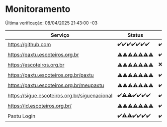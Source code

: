 # Monitoramento

Última verificação: 08/04/2025 21:43:00 -03

|Serviço|Status|Últimas 24h|
|---|---|---|
|https://github.com|<span title="2025-04-01: OK=23">✔️</span><span title="2025-04-02: OK=23">✔️</span><span title="2025-04-03: OK=23">✔️</span><span title="2025-04-04: OK=23">✔️</span><span title="2025-04-05: OK=23">✔️</span><span title="2025-04-06: OK=23">✔️</span><span title="2025-04-07: OK=23">✔️</span>|<span title="07/04/2025 21:43:00 -03 : 200">✔️</span><span title="07/04/2025 23:19:00 -03 : 200">✔️</span><span title="08/04/2025 00:25:00 -03 : 200">✔️</span><span title="08/04/2025 01:11:00 -03 : 200">✔️</span><span title="08/04/2025 02:09:00 -03 : 200">✔️</span><span title="08/04/2025 03:13:00 -03 : 200">✔️</span><span title="08/04/2025 04:09:00 -03 : 200">✔️</span><span title="08/04/2025 05:13:00 -03 : 200">✔️</span><span title="08/04/2025 06:09:00 -03 : 200">✔️</span><span title="08/04/2025 07:10:00 -03 : 200">✔️</span><span title="08/04/2025 08:07:00 -03 : 200">✔️</span><span title="08/04/2025 09:17:00 -03 : 200">✔️</span><span title="08/04/2025 10:21:00 -03 : 200">✔️</span><span title="08/04/2025 11:09:00 -03 : 200">✔️</span><span title="08/04/2025 12:10:00 -03 : 200">✔️</span><span title="08/04/2025 13:11:00 -03 : 200">✔️</span><span title="08/04/2025 14:08:00 -03 : 200">✔️</span><span title="08/04/2025 15:11:00 -03 : 200">✔️</span><span title="08/04/2025 16:07:00 -03 : 200">✔️</span><span title="08/04/2025 17:09:00 -03 : 200">✔️</span><span title="08/04/2025 18:08:00 -03 : 200">✔️</span><span title="08/04/2025 19:08:00 -03 : 200">✔️</span><span title="08/04/2025 20:08:00 -03 : 200">✔️</span><span title="08/04/2025 21:43:00 -03 : 200">✔️</span>|
|https://paxtu.escoteiros.org.br|<span title="2025-04-01: OK=3, Falhas=20">⚠️</span><span title="2025-04-02: OK=11, Falhas=12">⚠️</span><span title="2025-04-03: OK=10, Falhas=13">⚠️</span><span title="2025-04-04: OK=11, Falhas=12">⚠️</span><span title="2025-04-05: OK=12, Falhas=11">⚠️</span><span title="2025-04-06: OK=11, Falhas=12">⚠️</span><span title="2025-04-07: OK=13, Falhas=10">⚠️</span>|<span title="07/04/2025 21:43:00 -03 : 200">✔️</span><span title="07/04/2025 23:19:00 -03 : 403">❌</span><span title="08/04/2025 00:25:00 -03 : 200">✔️</span><span title="08/04/2025 01:11:00 -03 : 403">❌</span><span title="08/04/2025 02:09:00 -03 : 200">✔️</span><span title="08/04/2025 03:13:00 -03 : 403">❌</span><span title="08/04/2025 04:09:00 -03 : 200">✔️</span><span title="08/04/2025 05:13:00 -03 : 403">❌</span><span title="08/04/2025 06:09:00 -03 : 403">❌</span><span title="08/04/2025 07:10:00 -03 : 200">✔️</span><span title="08/04/2025 08:07:00 -03 : 403">❌</span><span title="08/04/2025 09:17:00 -03 : 200">✔️</span><span title="08/04/2025 10:21:00 -03 : 200">✔️</span><span title="08/04/2025 11:09:00 -03 : 200">✔️</span><span title="08/04/2025 12:10:00 -03 : 403">❌</span><span title="08/04/2025 13:11:00 -03 : 200">✔️</span><span title="08/04/2025 14:08:00 -03 : 403">❌</span><span title="08/04/2025 15:11:00 -03 : 403">❌</span><span title="08/04/2025 16:07:00 -03 : 200">✔️</span><span title="08/04/2025 17:09:00 -03 : 200">✔️</span><span title="08/04/2025 18:08:00 -03 : 403">❌</span><span title="08/04/2025 19:08:00 -03 : 200">✔️</span><span title="08/04/2025 20:08:00 -03 : 200">✔️</span><span title="08/04/2025 21:43:00 -03 : 200">✔️</span>|
|https://escoteiros.org.br|<span title="2025-04-01: OK=2, Falhas=21">⚠️</span><span title="2025-04-02: OK=8, Falhas=15">⚠️</span><span title="2025-04-03: OK=5, Falhas=18">⚠️</span><span title="2025-04-04: OK=8, Falhas=15">⚠️</span><span title="2025-04-05: OK=1, Falhas=22">⚠️</span><span title="2025-04-06: OK=1, Falhas=22">⚠️</span><span title="2025-04-07: OK=1, Falhas=22">⚠️</span>|<span title="07/04/2025 21:43:00 -03 : 403">❌</span><span title="07/04/2025 23:19:00 -03 : 200">✔️</span><span title="08/04/2025 00:25:00 -03 : 403">❌</span><span title="08/04/2025 01:11:00 -03 : 403">❌</span><span title="08/04/2025 02:09:00 -03 : 200">✔️</span><span title="08/04/2025 03:13:00 -03 : 403">❌</span><span title="08/04/2025 04:09:00 -03 : 403">❌</span><span title="08/04/2025 05:13:00 -03 : 403">❌</span><span title="08/04/2025 06:09:00 -03 : 403">❌</span><span title="08/04/2025 07:10:00 -03 : 403">❌</span><span title="08/04/2025 08:07:00 -03 : 403">❌</span><span title="08/04/2025 09:17:00 -03 : 403">❌</span><span title="08/04/2025 10:21:00 -03 : 200">✔️</span><span title="08/04/2025 11:09:00 -03 : 403">❌</span><span title="08/04/2025 12:10:00 -03 : 403">❌</span><span title="08/04/2025 13:11:00 -03 : 403">❌</span><span title="08/04/2025 14:08:00 -03 : 403">❌</span><span title="08/04/2025 15:11:00 -03 : 403">❌</span><span title="08/04/2025 16:07:00 -03 : 403">❌</span><span title="08/04/2025 17:09:00 -03 : 403">❌</span><span title="08/04/2025 18:08:00 -03 : 403">❌</span><span title="08/04/2025 19:08:00 -03 : 403">❌</span><span title="08/04/2025 20:08:00 -03 : 200">✔️</span><span title="08/04/2025 21:43:00 -03 : 403">❌</span>|
|https://paxtu.escoteiros.org.br/paxtu|<span title="2025-04-01: OK=9, Falhas=14">⚠️</span><span title="2025-04-02: OK=3, Falhas=20">⚠️</span><span title="2025-04-03: OK=9, Falhas=14">⚠️</span><span title="2025-04-04: OK=5, Falhas=18">⚠️</span><span title="2025-04-05: OK=4, Falhas=19">⚠️</span><span title="2025-04-06: OK=3, Falhas=20">⚠️</span><span title="2025-04-07: OK=7, Falhas=16">⚠️</span>|<span title="07/04/2025 21:43:00 -03 : 200">✔️</span><span title="07/04/2025 23:19:00 -03 : 403">❌</span><span title="08/04/2025 00:25:00 -03 : 200">✔️</span><span title="08/04/2025 01:11:00 -03 : 403">❌</span><span title="08/04/2025 02:09:00 -03 : 403">❌</span><span title="08/04/2025 03:13:00 -03 : 403">❌</span><span title="08/04/2025 04:09:00 -03 : 403">❌</span><span title="08/04/2025 05:13:00 -03 : 200">✔️</span><span title="08/04/2025 06:09:00 -03 : 200">✔️</span><span title="08/04/2025 07:10:00 -03 : 403">❌</span><span title="08/04/2025 08:07:00 -03 : 403">❌</span><span title="08/04/2025 09:17:00 -03 : 403">❌</span><span title="08/04/2025 10:21:00 -03 : 403">❌</span><span title="08/04/2025 11:09:00 -03 : 403">❌</span><span title="08/04/2025 12:10:00 -03 : 403">❌</span><span title="08/04/2025 13:11:00 -03 : 403">❌</span><span title="08/04/2025 14:08:00 -03 : 403">❌</span><span title="08/04/2025 15:11:00 -03 : 403">❌</span><span title="08/04/2025 16:07:00 -03 : 403">❌</span><span title="08/04/2025 17:09:00 -03 : 403">❌</span><span title="08/04/2025 18:08:00 -03 : 200">✔️</span><span title="08/04/2025 19:08:00 -03 : 403">❌</span><span title="08/04/2025 20:08:00 -03 : 200">✔️</span><span title="08/04/2025 21:43:00 -03 : 403">❌</span>|
|https://paxtu.escoteiros.org.br/meupaxtu|<span title="2025-04-01: OK=4, Falhas=19">⚠️</span><span title="2025-04-02: OK=5, Falhas=18">⚠️</span><span title="2025-04-03: OK=6, Falhas=17">⚠️</span><span title="2025-04-04: OK=4, Falhas=19">⚠️</span><span title="2025-04-05: OK=7, Falhas=16">⚠️</span><span title="2025-04-06: OK=4, Falhas=19">⚠️</span><span title="2025-04-07: OK=11, Falhas=12">⚠️</span>|<span title="07/04/2025 21:43:00 -03 : 200">✔️</span><span title="07/04/2025 23:19:00 -03 : 403">❌</span><span title="08/04/2025 00:25:00 -03 : 200">✔️</span><span title="08/04/2025 01:11:00 -03 : 200">✔️</span><span title="08/04/2025 02:09:00 -03 : 200">✔️</span><span title="08/04/2025 03:13:00 -03 : 403">❌</span><span title="08/04/2025 04:09:00 -03 : 200">✔️</span><span title="08/04/2025 05:13:00 -03 : 403">❌</span><span title="08/04/2025 06:09:00 -03 : 200">✔️</span><span title="08/04/2025 07:10:00 -03 : 403">❌</span><span title="08/04/2025 08:07:00 -03 : 403">❌</span><span title="08/04/2025 09:17:00 -03 : 200">✔️</span><span title="08/04/2025 10:21:00 -03 : 403">❌</span><span title="08/04/2025 11:09:00 -03 : 403">❌</span><span title="08/04/2025 12:10:00 -03 : 403">❌</span><span title="08/04/2025 13:11:00 -03 : 200">✔️</span><span title="08/04/2025 14:08:00 -03 : 403">❌</span><span title="08/04/2025 15:11:00 -03 : 403">❌</span><span title="08/04/2025 16:07:00 -03 : 200">✔️</span><span title="08/04/2025 17:09:00 -03 : 403">❌</span><span title="08/04/2025 18:08:00 -03 : 403">❌</span><span title="08/04/2025 19:08:00 -03 : 403">❌</span><span title="08/04/2025 20:08:00 -03 : 403">❌</span><span title="08/04/2025 21:43:00 -03 : 200">✔️</span>|
|https://sigue.escoteiros.org.br/siguenacional|<span title="2025-04-01: OK=23">✔️</span><span title="2025-04-02: OK=22, Falhas=1">⚠️</span><span title="2025-04-03: OK=22, Falhas=1">⚠️</span><span title="2025-04-04: OK=23">✔️</span><span title="2025-04-05: OK=23">✔️</span><span title="2025-04-06: OK=23">✔️</span><span title="2025-04-07: OK=23">✔️</span>|<span title="07/04/2025 21:43:00 -03 : 200">✔️</span><span title="07/04/2025 23:19:00 -03 : 200">✔️</span><span title="08/04/2025 00:25:00 -03 : 200">✔️</span><span title="08/04/2025 01:11:00 -03 : 200">✔️</span><span title="08/04/2025 02:09:00 -03 : 200">✔️</span><span title="08/04/2025 03:13:00 -03 : 200">✔️</span><span title="08/04/2025 04:09:00 -03 : 200">✔️</span><span title="08/04/2025 05:13:00 -03 : 200">✔️</span><span title="08/04/2025 06:09:00 -03 : 200">✔️</span><span title="08/04/2025 07:10:00 -03 : 200">✔️</span><span title="08/04/2025 08:07:00 -03 : 200">✔️</span><span title="08/04/2025 09:17:00 -03 : 200">✔️</span><span title="08/04/2025 10:21:00 -03 : 200">✔️</span><span title="08/04/2025 11:09:00 -03 : 200">✔️</span><span title="08/04/2025 12:10:00 -03 : 200">✔️</span><span title="08/04/2025 13:11:00 -03 : 200">✔️</span><span title="08/04/2025 14:08:00 -03 : 200">✔️</span><span title="08/04/2025 15:11:00 -03 : 200">✔️</span><span title="08/04/2025 16:07:00 -03 : 200">✔️</span><span title="08/04/2025 17:09:00 -03 : 200">✔️</span><span title="08/04/2025 18:08:00 -03 : 200">✔️</span><span title="08/04/2025 19:08:00 -03 : 200">✔️</span><span title="08/04/2025 20:08:00 -03 : 200">✔️</span><span title="08/04/2025 21:43:00 -03 : 200">✔️</span>|
|https://id.escoteiros.org.br/|<span title="2025-04-01: OK=9, Falhas=14">⚠️</span><span title="2025-04-02: OK=11, Falhas=12">⚠️</span><span title="2025-04-03: OK=12, Falhas=11">⚠️</span><span title="2025-04-04: OK=10, Falhas=13">⚠️</span><span title="2025-04-05: OK=13, Falhas=10">⚠️</span><span title="2025-04-06: OK=11, Falhas=12">⚠️</span><span title="2025-04-07: OK=12, Falhas=11">⚠️</span>|<span title="07/04/2025 21:43:00 -03 : 200">✔️</span><span title="07/04/2025 23:19:00 -03 : 200">✔️</span><span title="08/04/2025 00:25:00 -03 : 200">✔️</span><span title="08/04/2025 01:11:00 -03 : 200">✔️</span><span title="08/04/2025 02:09:00 -03 : 403">❌</span><span title="08/04/2025 03:13:00 -03 : 200">✔️</span><span title="08/04/2025 04:09:00 -03 : 200">✔️</span><span title="08/04/2025 05:13:00 -03 : 200">✔️</span><span title="08/04/2025 06:09:00 -03 : 403">❌</span><span title="08/04/2025 07:10:00 -03 : 200">✔️</span><span title="08/04/2025 08:07:00 -03 : 200">✔️</span><span title="08/04/2025 09:17:00 -03 : 200">✔️</span><span title="08/04/2025 10:21:00 -03 : 200">✔️</span><span title="08/04/2025 11:09:00 -03 : 403">❌</span><span title="08/04/2025 12:10:00 -03 : 403">❌</span><span title="08/04/2025 13:11:00 -03 : 200">✔️</span><span title="08/04/2025 14:08:00 -03 : 200">✔️</span><span title="08/04/2025 15:11:00 -03 : 200">✔️</span><span title="08/04/2025 16:07:00 -03 : 200">✔️</span><span title="08/04/2025 17:09:00 -03 : 403">❌</span><span title="08/04/2025 18:08:00 -03 : 403">❌</span><span title="08/04/2025 19:08:00 -03 : 403">❌</span><span title="08/04/2025 20:08:00 -03 : 403">❌</span><span title="08/04/2025 21:43:00 -03 : 403">❌</span>|
|Paxtu Login|<span title="2025-04-01: OK=23">✔️</span><span title="2025-04-02: OK=22, Falhas=1">⚠️</span><span title="2025-04-03: OK=22, Falhas=1">⚠️</span><span title="2025-04-04: OK=23">✔️</span><span title="2025-04-05: OK=23">✔️</span><span title="2025-04-06: OK=23">✔️</span><span title="2025-04-07: OK=23">✔️</span>|<span title="07/04/2025 21:43:00 -03 : 200">✔️</span><span title="07/04/2025 23:19:00 -03 : 200">✔️</span><span title="08/04/2025 00:25:00 -03 : 200">✔️</span><span title="08/04/2025 01:11:00 -03 : 200">✔️</span><span title="08/04/2025 02:09:00 -03 : 200">✔️</span><span title="08/04/2025 03:13:00 -03 : 200">✔️</span><span title="08/04/2025 04:09:00 -03 : 200">✔️</span><span title="08/04/2025 05:13:00 -03 : 200">✔️</span><span title="08/04/2025 06:09:00 -03 : 200">✔️</span><span title="08/04/2025 07:10:00 -03 : 200">✔️</span><span title="08/04/2025 08:07:00 -03 : 200">✔️</span><span title="08/04/2025 09:17:00 -03 : 200">✔️</span><span title="08/04/2025 10:21:00 -03 : 200">✔️</span><span title="08/04/2025 11:09:00 -03 : 200">✔️</span><span title="08/04/2025 12:10:00 -03 : 200">✔️</span><span title="08/04/2025 13:11:00 -03 : 200">✔️</span><span title="08/04/2025 14:08:00 -03 : 200">✔️</span><span title="08/04/2025 15:11:00 -03 : 200">✔️</span><span title="08/04/2025 16:07:00 -03 : 200">✔️</span><span title="08/04/2025 17:09:00 -03 : 200">✔️</span><span title="08/04/2025 18:08:00 -03 : 200">✔️</span><span title="08/04/2025 19:08:00 -03 : 200">✔️</span><span title="08/04/2025 20:08:00 -03 : 200">✔️</span><span title="08/04/2025 21:43:00 -03 : 200">✔️</span>|
